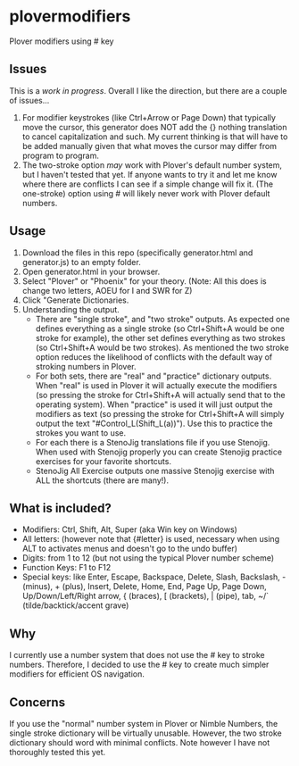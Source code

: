 # plovermodifiers
Plover modifiers using # key

## Issues
This is a _work in progress_.  Overall I like the direction, but there are a couple of issues...
1. For modifier keystrokes (like Ctrl+Arrow or Page Down) that typically move the cursor, this generator does NOT add the {} nothing translation to cancel capitalization and such.  My current thinking is that will have to be added manually given that what moves the cursor may differ from program to program.
2. The two-stroke option _may_ work with Plover's default number system, but I haven't tested that yet.  If anyone wants to try it and let me know where there are conflicts I can see if a simple change will fix it.  (The one-stroke) option using # will likely never work with Plover default numbers.

## Usage
1. Download the files in this repo (specifically generator.html and generator.js) to an empty folder.  
2. Open generator.html in your browser.
3. Select "Plover" or "Phoenix" for your theory.
(Note: All this does is change two letters, AOEU for I and SWR for Z)
4. Click "Generate Dictionaries.
5. Understanding the output.
    * There are "single stroke", and "two stroke" outputs.  As expected one defines everything as a single stroke (so Ctrl+Shift+A would be one stroke for example), the other set defines everything as two strokes (so Ctrl+Shift+A would be two strokes).  As mentioned the two stroke option reduces the likelihood of conflicts with the default way of stroking numbers in Plover.
    * For both sets, there are "real" and "practice" dictionary outputs.  When "real" is used in Plover it will actually execute the modifiers (so pressing the stroke for Ctrl+Shift+A will actually send that to the operating system).  When "practice" is used it will just output the modifiers as text (so pressing the stroke for Ctrl+Shift+A will simply output the text "#Control_L(Shift_L(a))").  Use this to practice the strokes you want to use.
    * For each there is a StenoJig translations file if you use Stenojig.  When used with Stenojig properly you can create Stenojig practice exercises for your favorite shortcuts.
    * StenoJig All Exercise outputs one massive Stenojig exercise with ALL the shortcuts (there are many!).
    
## What is included?
* Modifiers: Ctrl, Shift, Alt, Super (aka Win key on Windows)
* All letters: (however note that {#letter} is used, necessary when using ALT to activates menus and doesn't go to the undo buffer)
* Digits: from 1 to 12 (but not using the typical Plover number scheme)
* Function Keys: F1 to F12
* Special keys: like Enter, Escape, Backspace, Delete, Slash, Backslash, - (minus), + (plus), Insert, Delete, Home, End, Page Up, Page Down, Up/Down/Left/Right arrow, \{ (braces), [ (brackets), | (pipe), tab, ~/` (tilde/backtick/accent grave)

## Why
I currently use a number system that does not use the # key to stroke numbers.  Therefore, I decided to use the # key to create much simpler modifiers for efficient OS navigation.

## Concerns
If you use the "normal" number system in Plover or Nimble Numbers, the single stroke dictionary will be virtually unusable.  However, the two stroke dictionary should word with minimal conflicts.  Note however I have not thoroughly tested this yet.
